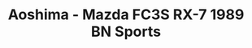 ---
layout: product
title: "Aoshima - Mazda FC3S RX-7 1989 BN Sports"
price: "TBA" 
desc: "N/A"
img_path: "/assets/img/AO54499.jpg"
brand: "N/A"
available: false
special_offer: false
new: false
soon: false
cat: "010000"
subcat: "013700"
subsubcat: "0N/A"
sifra: "AO54499"
popular: false
---